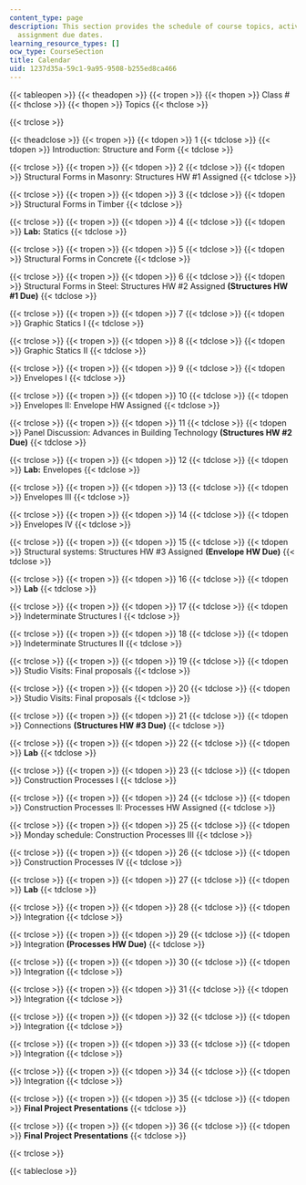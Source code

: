 ```yaml
---
content_type: page
description: This section provides the schedule of course topics, activities, and
  assignment due dates.
learning_resource_types: []
ocw_type: CourseSection
title: Calendar
uid: 1237d35a-59c1-9a95-9508-b255ed8ca466
---
```


{{< tableopen >}}
{{< theadopen >}}
{{< tropen >}}
{{< thopen >}}
Class #
{{< thclose >}}
{{< thopen >}}
Topics
{{< thclose >}}

{{< trclose >}}

{{< theadclose >}}
{{< tropen >}}
{{< tdopen >}}
1
{{< tdclose >}}
{{< tdopen >}}
Introduction: Structure and Form
{{< tdclose >}}

{{< trclose >}}
{{< tropen >}}
{{< tdopen >}}
2
{{< tdclose >}}
{{< tdopen >}}
Structural Forms in Masonry: Structures HW #1 Assigned
{{< tdclose >}}

{{< trclose >}}
{{< tropen >}}
{{< tdopen >}}
3
{{< tdclose >}}
{{< tdopen >}}
Structural Forms in Timber
{{< tdclose >}}

{{< trclose >}}
{{< tropen >}}
{{< tdopen >}}
4
{{< tdclose >}}
{{< tdopen >}}
**Lab:** Statics
{{< tdclose >}}

{{< trclose >}}
{{< tropen >}}
{{< tdopen >}}
5
{{< tdclose >}}
{{< tdopen >}}
Structural Forms in Concrete
{{< tdclose >}}

{{< trclose >}}
{{< tropen >}}
{{< tdopen >}}
6
{{< tdclose >}}
{{< tdopen >}}
Structural Forms in Steel: Structures HW #2 Assigned **(Structures HW #1 Due)**
{{< tdclose >}}

{{< trclose >}}
{{< tropen >}}
{{< tdopen >}}
7
{{< tdclose >}}
{{< tdopen >}}
Graphic Statics I
{{< tdclose >}}

{{< trclose >}}
{{< tropen >}}
{{< tdopen >}}
8
{{< tdclose >}}
{{< tdopen >}}
Graphic Statics II
{{< tdclose >}}

{{< trclose >}}
{{< tropen >}}
{{< tdopen >}}
9
{{< tdclose >}}
{{< tdopen >}}
Envelopes I
{{< tdclose >}}

{{< trclose >}}
{{< tropen >}}
{{< tdopen >}}
10
{{< tdclose >}}
{{< tdopen >}}
Envelopes II: Envelope HW Assigned
{{< tdclose >}}

{{< trclose >}}
{{< tropen >}}
{{< tdopen >}}
11
{{< tdclose >}}
{{< tdopen >}}
Panel Discussion: Advances in Building Technology **(Structures HW #2 Due)**
{{< tdclose >}}

{{< trclose >}}
{{< tropen >}}
{{< tdopen >}}
12
{{< tdclose >}}
{{< tdopen >}}
**Lab:** Envelopes
{{< tdclose >}}

{{< trclose >}}
{{< tropen >}}
{{< tdopen >}}
13
{{< tdclose >}}
{{< tdopen >}}
Envelopes III
{{< tdclose >}}

{{< trclose >}}
{{< tropen >}}
{{< tdopen >}}
14
{{< tdclose >}}
{{< tdopen >}}
Envelopes IV
{{< tdclose >}}

{{< trclose >}}
{{< tropen >}}
{{< tdopen >}}
15
{{< tdclose >}}
{{< tdopen >}}
Structural systems: Structures HW #3 Assigned **(Envelope HW Due)**
{{< tdclose >}}

{{< trclose >}}
{{< tropen >}}
{{< tdopen >}}
16
{{< tdclose >}}
{{< tdopen >}}
**Lab**
{{< tdclose >}}

{{< trclose >}}
{{< tropen >}}
{{< tdopen >}}
17
{{< tdclose >}}
{{< tdopen >}}
Indeterminate Structures I
{{< tdclose >}}

{{< trclose >}}
{{< tropen >}}
{{< tdopen >}}
18
{{< tdclose >}}
{{< tdopen >}}
Indeterminate Structures II
{{< tdclose >}}

{{< trclose >}}
{{< tropen >}}
{{< tdopen >}}
19
{{< tdclose >}}
{{< tdopen >}}
Studio Visits: Final proposals
{{< tdclose >}}

{{< trclose >}}
{{< tropen >}}
{{< tdopen >}}
20
{{< tdclose >}}
{{< tdopen >}}
Studio Visits: Final proposals
{{< tdclose >}}

{{< trclose >}}
{{< tropen >}}
{{< tdopen >}}
21
{{< tdclose >}}
{{< tdopen >}}
Connections **(Structures HW #3 Due)**
{{< tdclose >}}

{{< trclose >}}
{{< tropen >}}
{{< tdopen >}}
22
{{< tdclose >}}
{{< tdopen >}}
**Lab**
{{< tdclose >}}

{{< trclose >}}
{{< tropen >}}
{{< tdopen >}}
23
{{< tdclose >}}
{{< tdopen >}}
Construction Processes I
{{< tdclose >}}

{{< trclose >}}
{{< tropen >}}
{{< tdopen >}}
24
{{< tdclose >}}
{{< tdopen >}}
Construction Processes II: Processes HW Assigned
{{< tdclose >}}

{{< trclose >}}
{{< tropen >}}
{{< tdopen >}}
25
{{< tdclose >}}
{{< tdopen >}}
Monday schedule: Construction Processes III
{{< tdclose >}}

{{< trclose >}}
{{< tropen >}}
{{< tdopen >}}
26
{{< tdclose >}}
{{< tdopen >}}
Construction Processes IV
{{< tdclose >}}

{{< trclose >}}
{{< tropen >}}
{{< tdopen >}}
27
{{< tdclose >}}
{{< tdopen >}}
**Lab**
{{< tdclose >}}

{{< trclose >}}
{{< tropen >}}
{{< tdopen >}}
28
{{< tdclose >}}
{{< tdopen >}}
Integration
{{< tdclose >}}

{{< trclose >}}
{{< tropen >}}
{{< tdopen >}}
29
{{< tdclose >}}
{{< tdopen >}}
Integration **(Processes HW Due)**
{{< tdclose >}}

{{< trclose >}}
{{< tropen >}}
{{< tdopen >}}
30
{{< tdclose >}}
{{< tdopen >}}
Integration
{{< tdclose >}}

{{< trclose >}}
{{< tropen >}}
{{< tdopen >}}
31
{{< tdclose >}}
{{< tdopen >}}
Integration
{{< tdclose >}}

{{< trclose >}}
{{< tropen >}}
{{< tdopen >}}
32
{{< tdclose >}}
{{< tdopen >}}
Integration
{{< tdclose >}}

{{< trclose >}}
{{< tropen >}}
{{< tdopen >}}
33
{{< tdclose >}}
{{< tdopen >}}
Integration
{{< tdclose >}}

{{< trclose >}}
{{< tropen >}}
{{< tdopen >}}
34
{{< tdclose >}}
{{< tdopen >}}
Integration
{{< tdclose >}}

{{< trclose >}}
{{< tropen >}}
{{< tdopen >}}
35
{{< tdclose >}}
{{< tdopen >}}
**Final Project Presentations**
{{< tdclose >}}

{{< trclose >}}
{{< tropen >}}
{{< tdopen >}}
36
{{< tdclose >}}
{{< tdopen >}}
**Final Project Presentations**
{{< tdclose >}}

{{< trclose >}}

{{< tableclose >}}
